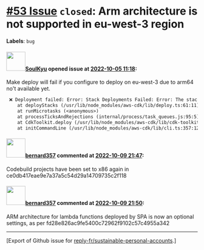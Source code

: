 # [\#53 Issue](https://github.com/reply-fr/sustainable-personal-accounts/issues/53) `closed`: Arm architecture is not supported in eu-west-3 region
**Labels**: `bug`


#### <img src="https://avatars.githubusercontent.com/u/30684712?v=4" width="50">[SoulKyu](https://github.com/SoulKyu) opened issue at [2022-10-05 11:18](https://github.com/reply-fr/sustainable-personal-accounts/issues/53):

Make deploy will fail if you configure to deploy on eu-west-3 due to arm64 no't available yet.

```txt
 ❌ Deployment failed: Error: Stack Deployments Failed: Error: The stack named SpaCommitted failed creation, it may need to be manually deleted from the AWS console: ROLLBACK_COMPLETE: Resource handler returned message: "Architecture "arm64" is not supported in eu-west-3. Please select "x86_64" or remove the Architectures value from your request and try again (Service: Lambda, Status Code: 400, Request ID: 86cc75f7-53e7-481c-b049-7f464154bdd8)" (RequestToken: c8b878fb-3909-4930-05cb-2f6b01d54543, HandlerErrorCode: InvalidRequest), Resource handler returned message: "Architecture "arm64" is not supported in eu-west-3. Please select "x86_64" or remove the Architectures value from your request and try again (Service: Lambda, Status Code: 400, Request ID: a0e085ba-c4c7-41cf-a058-17ef5f3f99f0)" (RequestToken: 6b221b58-2201-02de-8377-f3dc062d7b5b, HandlerErrorCode: InvalidRequest), Resource handler returned message: "Architecture "arm64" is not supported in eu-west-3. Please select "x86_64" or remove the Architectures value from your request and try again (Service: Lambda, Status Code: 400, Request ID: 4ffd6aff-3192-4abc-8510-bf5fbddef80e)" (RequestToken: d31c3eb6-ed6f-8098-97da-0fa70f2bb833, HandlerErrorCode: InvalidRequest), Resource handler returned message: "Architecture "arm64" is not supported in eu-west-3. Please select "x86_64" or remove the Architectures value from your request and try again (Service: Lambda, Status Code: 400, Request ID: 43986f59-f13c-4b92-81e7-1ca615fce04d)" (RequestToken: f7fd9bb9-9b3e-72a4-e687-e7b9cffcbb7b, HandlerErrorCode: InvalidRequest), Resource handler returned message: "Architecture "arm64" is not supported in eu-west-3. Please select "x86_64" or remove the Architectures value from your request and try again (Service: Lambda, Status Code: 400, Request ID: 56180a28-09d3-48de-b2d9-38ff471a8da1)" (RequestToken: 3c159c43-bfc9-5a35-62b8-217a119c6e36, HandlerErrorCode: InvalidRequest)
    at deployStacks (/usr/lib/node_modules/aws-cdk/lib/deploy.ts:61:11)
    at runMicrotasks (<anonymous>)
    at processTicksAndRejections (internal/process/task_queues.js:95:5)
    at CdkToolkit.deploy (/usr/lib/node_modules/aws-cdk/lib/cdk-toolkit.ts:314:7)
    at initCommandLine (/usr/lib/node_modules/aws-cdk/lib/cli.ts:357:12)
```

#### <img src="https://avatars.githubusercontent.com/u/235078?v=4" width="50">[bernard357](https://github.com/bernard357) commented at [2022-10-09 21:47](https://github.com/reply-fr/sustainable-personal-accounts/issues/53#issuecomment-1272634773):

Codebuild projects have been set to x86 again in ce0db417eae9e7a37a5c54d29a14709735c2f118

#### <img src="https://avatars.githubusercontent.com/u/235078?v=4" width="50">[bernard357](https://github.com/bernard357) commented at [2022-10-09 21:50](https://github.com/reply-fr/sustainable-personal-accounts/issues/53#issuecomment-1272635244):

ARM architecture for lambda functions deployed by SPA is now an optional settings, as per fd28e826ac9fe5400c72962f9102c57c4955a342


-------------------------------------------------------------------------------



[Export of Github issue for [reply-fr/sustainable-personal-accounts](https://github.com/reply-fr/sustainable-personal-accounts).]
